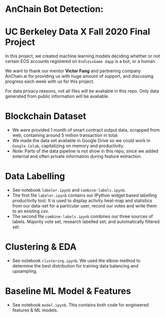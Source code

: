 # AnChain Bot Detection: 
# UC Berkeley Data X Fall 2020 Final Project

In this project, we created machine learning models deciding whether or not certain EOS accounts registered on `EndlessGame dapp` is a bot, or a human. 

We want to thank our mentor **Victor Fang** and partnering company AnChain.ai for providing us with huge amount of support, and discussing progress each week with us for this project.

For data privacy reasons, not all files will be avaliable in this repo. Only data generated from public information will be avaliable.

# Blockchain Dataset
  - We were provided 1 month of smart contract output data, scrapped from web, containing around 5 million transaction in total.
  - We made the data set avaliable in Google Drive so we could work in `Google Colab`, capitalizing on memory and productivity.
  - Note: Parts of the data pipeline is not show in this repo, since we added external and often private information during feature extraction.
# Data Labelling
  - See notebook `labeler.ipynb` and `combine-labels.ipynb`.
  - The first file `labeler.ipynb` contains our IPython widget based labelling productivity tool. It is used to display activity heat-map and statistics from our data-set for a particular user, record our votes and write them to an existing csv. 
  - The second file `combine-labels.ipynb` combines our three sources of labels. Majority vote set, research labelled set, and automatically filtered set.
# Clustering & EDA
  - See notebook `clustering.ipynb`. We used the elbow method to determine the best distribution for training data balancing and upsampling.
# Baseline ML Model & Features
  - See notebook `model.ipynb`. This contains both code for engineered features & ML models.
